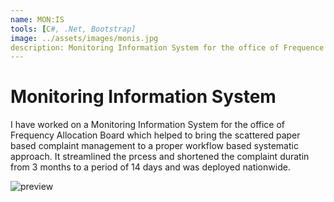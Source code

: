 ```yaml
---
name: MON:IS
tools: [C#, .Net, Bootstrap]
image: ../assets/images/monis.jpg
description: Monitoring Information System for the office of Frequence Allocation Board
---
```


# Monitoring Information System

I have worked on a Monitoring Information System for the office of Frequency Allocation Board which helped to bring the scattered paper based complaint management to a proper workflow based systematic approach. It streamlined the prcess and shortened the complaint duratin from 3 months to a period of 14 days and was deployed nationwide. 

![preview](../assets/images/monis.jpg)
